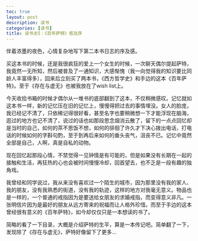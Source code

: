 ```yaml
---
toc: true
layout: post
description: 读书
categories: [读书]
title: 读书志5：《百年萨特》感及序
---
```


伴着浓墨的夜色，心情复杂地写下第二本书日志的序及感。

买这本书的时候，还是我很疯狂的爱上一个女生的时候，一次聊天偶尔提起萨特，我竟然一无所知，然后被普及了一通知识，大感惭愧（我一向觉得我的知识要比同龄人丰富得多），回来后立刻买了两本书，《西方哲学史》和手边的这本《百年萨特》。至于《存在与虚无》也被我放在了wish list上。

今天收拾书箱的时候才偶尔从一堆书的底部翻到了这本，不仅稍微感叹。记忆就如这本书一样，新的记忆压在旧的记忆上，慢慢得把过去的事情埋没。女人的脸庞，我已经记不清了，只依稀记得很好看，甚至名字也要稍微想一下才能浮现在脑海，逛过的地方也记不清了，说过的话也如那段思念烟消云散了，留下的一点点回忆却是当时的自己，如何的茶不思饭不想，如何的徘徊了许久才下决心拨出电话，打电话的时候如何的字斟句酌，至于到再后来如何的垂头丧气，沮丧不已。记忆中竟然全部是自己，人啊，真是自私的动物。

现在回忆起那段心情，不禁觉得一见钟情是有可能的，但是如果没有长期在一起的接触和生活，再狂热的心也会被时间慢慢冷却，回首望去，也不乏是一段有趣的独角戏。

我曾经和同学说过，我从来没有喜欢过一个陌生的城市，因为那里没有我的家人、我的朋友，没有我熟悉的街道，没有我的轨迹，这样的地方对我毫无意义。物品也是一样的，一个普通的戒指因为是要送给女朋友的求婚戒指，而变得意义非凡。一张明信片因为是最好的朋友从远方寄来的祝福而让人格外珍惜。而至于手边的这本曾经很有意义的《百年萨特》，如今却仅仅只是一本想读的书了。

简略的看了一下目录，大概是介绍萨特的生平，算是一本传记吧。简单翻了一下，发现除了《存在与虚无》，萨特好像留下了更多…